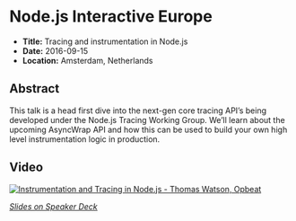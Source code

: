 # Node.js Interactive Europe

- **Title:** Tracing and instrumentation in Node.js
- **Date:** 2016-09-15
- **Location:** Amsterdam, Netherlands

## Abstract

This talk is a head first dive into the next-gen core tracing API’s
being developed under the Node.js Tracing Working Group. We’ll learn
about the upcoming AsyncWrap API and how this can be used to build your
own high level instrumentation logic in production.

## Video

[![Instrumentation and Tracing in Node.js - Thomas Watson, Opbeat](https://img.youtube.com/vi/IOAtDBW6w2k/0.jpg)](https://www.youtube.com/watch?v=IOAtDBW6w2k)

_[Slides on Speaker
Deck](https://speakerdeck.com/wa7son/node-dot-js-interactive-europe-2016-tracing-and-instrumentation-in-node-dot-js)_
